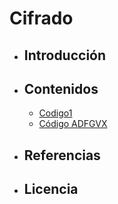 # Cifrado

- ## Introducción
- ## Contenidos
   - [Codigo1](modulo1/codigo1.md)
   - [Código ADFGVX](modulo2/codigo2.md)
   
- ## Referencias
- ## Licencia
